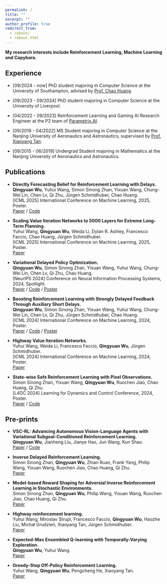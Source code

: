 ```yaml
---
permalink: /
title: ""
excerpt: ""
author_profile: true
redirect_from: 
  - /about/
  - /about.html
---
```


<!-- ## [[Resume](https://github.com/QingyuanWuNothing/Qingyuan-s-Resume/blob/main/resume.pdf)] -->
**My research interests include Reinforcement Learning, Machine Learning and Capybara.**

<!-- I am available for ~~internships~~ or visiting students related to **Reinforcement Learning**, please drop me an email if you are interested. -->

## Experience

* [09/2024 - now] PhD student majoring in Computer Science at the University of Southampton, advised by [Prof. Chao Huang](https://scholar.google.com/citations?user=GbY72eIAAAAJ&hl=en). 

* [09/2023 - 09/2024] PhD student majoring in Computer Science at the University of Liverpool. 

* [04/2022 - 09/2023] Reinforcement Learning and Gaming AI Research Engineer at the P2 team of [Parametrix.AI](https://chaocanshu.cn/).

* [09/2019 - 04/2022] MS Student majoring in Computer Science at the Nanjing University of Aeronautics and Astronautics, supervised by [Prof. Xiaoyang Tan](https://scholar.google.com/citations?user=rHMtSOYAAAAJ&hl=en).

* [09/2015 - 06/2019] Undergrad Student majoring in Mathematics at the Nanjing University of Aeronautics and Astronautics.

<!-- ## Recent News

* [05/2024] Our paper "Boosting Reinforcement Learning with Strongly Delayed Feedback Through Auxiliary Short Delays" has been accepted by International Conference on Machine Learning (ICML 2024). 

* [05/2024] Our paper "Highway Value Iteration Networks" **led by Yuhui** has been accepted by International Conference on Machine Learning (ICML 2024). 

* [03/2024] Our paper "State-Wise Safe Reinforcement Learning with Pixel Observations" **led by Simon** has been accepted by Learning for Dynamics and Control Conference (L4DC 2024). 

* [09/2023] Leaving Parametrix.AI, I start my PhD journey in the UK. -->

<!-- **If you are interested in our works, please also review my brilliant coauthors' works. CHEERS!** -->

<!-- ## Pre-prints
* [Under Review] **Qingyuan Wu**, Simon Sinong Zhan, Yixuan Wang, Yuhui Wang, Chung-Wei Lin, Chen Lv, Qi Zhu, Chao Huang. <u>Variational Delayed Policy Optimization.</u> [[paper](https://arxiv.org/pdf/2405.14226)] -->


## Publications

* **Directly Forecasting Belief for Reinforcement Learning with Delays.**
<br/> **Qingyuan Wu**, Yuhui Wang, Simon Sinong Zhan, Yixuan Wang, Chung-Wei Lin, Chen Lv, Qi Zhu, Jürgen Schmidhuber, Chao Huang. 
<br/> [ICML 2025] International Conference on Machine Learning, 2025, Poster.
<br/> [Paper](https://arxiv.org/abs/2505.00546) / [Code](https://github.com/QingyuanWuNothing/DFBT)

* **Scaling Value Iteration Networks to 5000 Layers for Extreme Long-Term Planning.**
<br/> Yuhui Wang, **Qingyuan Wu**, Weida Li, Dylan R. Ashley, Francesco Faccio, Chao Huang, Jürgen Schmidhuber.
<br/> [ICML 2025] International Conference on Machine Learning, 2025, Poster.
<br/> [Paper](https://arxiv.org/abs/2406.08404v1)

* **Variational Delayed Policy Optimization.**
<br/> **Qingyuan Wu**, Simon Sinong Zhan, Yixuan Wang, Yuhui Wang, Chung-Wei Lin, Chen Lv, Qi Zhu, Chao Huang.
<br/> [NeurIPS 2024] Conference on Neural Information Processing Systems, 2024, Spotlight.
<br/> [Paper](https://arxiv.org/abs/2405.14226) / [Code](https://github.com/QingyuanWuNothing/Variational-Delayed-Policy-Optimization) / [Poster](https://drive.google.com/file/d/1S6nV0pAb2pissPmHdm9Icv4BTPLBMNLX/view?usp=sharing)

* **Boosting Reinforcement Learning with Strongly Delayed Feedback Through Auxiliary Short Delays.**
<br/> **Qingyuan Wu**, Simon Sinong Zhan, Yixuan Wang, Yuhui Wang, Chung-Wei Lin, Chen Lv, Qi Zhu, Jürgen Schmidhuber, Chao Huang. 
<br/> [ICML 2024] International Conference on Machine Learning, 2024, Poster.
<br/> [Paper](https://arxiv.org/abs/2402.03141) / [Code](https://github.com/QingyuanWuNothing/AD-RL) / 
[Poster](https://drive.google.com/file/d/1mxBSyF6xri_g815AoVjgmBOvMOqGxmNm/view?usp=sharing)

* **Highway Value Iteration Networks.**
<br/> Yuhui Wang, Weida Li, Francesco Faccio, **Qingyuan Wu**, Jürgen Schmidhuber. 
<br/> [ICML 2024] International Conference on Machine Learning, 2024, Poster.
<br/> [Paper](https://arxiv.org/abs/2406.03485)

* **State-wise Safe Reinforcement Learning with Pixel Observations.**
<br/> Simon Sinong Zhan, Yixuan Wang, **Qingyuan Wu**, Ruochen Jiao, Chao Huang, Qi Zhu.
<br/> [L4DC 2024] Learning for Dynamics and Control Conference, 2024, Poster.
<br/> [Paper](https://arxiv.org/abs/2311.02227) / [Code](https://github.com/SimonZhan-code/Step-Wise_SafeRL_Pixel)



## Pre-prints

* **VSC-RL: Advancing Autonomous Vision-Language Agents with Variational Subgoal-Conditioned Reinforcement Learning.**
<br/> **Qingyuan Wu**, Jianheng Liu, Jianye Hao, Jun Wang, Kun Shao.
<br/> [Paper](https://arxiv.org/abs/2502.07949) / [Code](https://github.com/ai-agents-2030/VSC_RL)

* **Inverse Delayed Reinforcement Learning.**
<br/> Simon Sinong Zhan, **Qingyuan Wu**, Zhian Ruan, Frank Yang, Philip Wang, Yixuan Wang, Ruochen Jiao, Chao Huang, Qi Zhu.
<br/> [Paper](https://arxiv.org/abs/2412.02931)

* **Model-based Reward Shaping for Adversial Inverse Reinforcement Learning in Stochastic Environments.**
<br/> Simon Sinong Zhan, **Qingyuan Wu**, Philip Wang, Yixuan Wang, Ruochen Jiao, Chao Huang, Qi Zhu.
<br/> [Paper](https://arxiv.org/abs/2410.03847)

* **Highway reinforcement learning.**
<br/> Yuhui Wang, Miroslav Strupl, Francesco Faccio, **Qingyuan Wu**, Haozhe Liu, Michał Grudzień, Xiaoyang Tan, Jürgen Schmidhuber.
<br/> [Paper](https://arxiv.org/abs/2405.18289)

* **Expected-Max Ensembled Q-learning with Temporally-Varying Exploration.**
<br/> **Qingyuan Wu**, Yuhui Wang.
<br/> [Paper](https://www.researchgate.net/profile/Qingyuan-Wu-5/publication/355356383_Expected-Max_Ensembled_Q-learning_with_Temporally-Varying_Exploration/links/616b8eb1b90c51266254f3d2/Expected-Max-Ensembled-Q-learning-with-Temporally-Varying-Exploration.pdf)

* **Greedy-Step Off-Policy Reinforcement Learning.**
<br/> Yuhui Wang, **Qingyuan Wu**, Pengcheng He, Xiaoyang Tan. 
<br/> [Paper](https://arxiv.org/abs/2102.11717)


<!-- 
## Useful Links

* [Reinforcement Learnin: An introduction](http://incompleteideas.net/book/the-book-2nd.html) by Richard S. Sutton and Andrew G. Barto.


* [The Bitter Lesson](http://www.incompleteideas.net/IncIdeas/BitterLesson.html) by Richard S. Sutton. -->